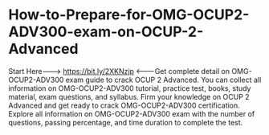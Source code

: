 # How-to-Prepare-for-OMG-OCUP2-ADV300-exam-on-OCUP-2-Advanced
Start Here---> https://bit.ly/2XKNzjp &lt;---Get complete detail on OMG-OCUP2-ADV300 exam guide to crack OCUP 2 Advanced. You can collect all information on OMG-OCUP2-ADV300 tutorial, practice test, books, study material, exam questions, and syllabus. Firm your knowledge on OCUP 2 Advanced and get ready to crack OMG-OCUP2-ADV300 certification. Explore all information on OMG-OCUP2-ADV300 exam with the number of questions, passing percentage, and time duration to complete the test.
